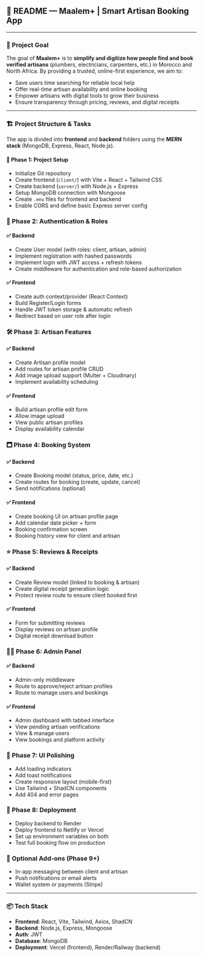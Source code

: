## 📘 README — Maalem+ | Smart Artisan Booking App

---

### 🧠 Project Goal

The goal of **Maalem+** is to **simplify and digitize how people find and book verified artisans** (plumbers, electricians, carpenters, etc.) in Morocco and North Africa. By providing a trusted, online-first experience, we aim to:

-   Save users time searching for reliable local help
-   Offer real-time artisan availability and online booking
-   Empower artisans with digital tools to grow their business
-   Ensure transparency through pricing, reviews, and digital receipts

---

### 🏗️ Project Structure & Tasks

The app is divided into **frontend** and **backend** folders using the **MERN stack** (MongoDB, Express, React, Node.js).

#### 🔧 Phase 1: Project Setup

-   Initialize Git repository
-   Create frontend (`client/`) with Vite + React + Tailwind CSS
-   Create backend (`server/`) with Node.js + Express
-   Setup MongoDB connection with Mongoose
-   Create `.env` files for frontend and backend
-   Enable CORS and define basic Express server config


### 🔐 Phase 2: Authentication & Roles

#### ✅ Backend

-   Create User model (with roles: client, artisan, admin)
-   Implement registration with hashed passwords
-   Implement login with JWT access + refresh tokens
-   Create middleware for authentication and role-based authorization

#### ✅ Frontend

-   Create auth context/provider (React Context)
-   Build Register/Login forms
-   Handle JWT token storage & automatic refresh
-   Redirect based on user role after login

### 🛠️ Phase 3: Artisan Features

#### ✅ Backend

-   Create Artisan profile model
-   Add routes for artisan profile CRUD
-   Add image upload support (Multer + Cloudinary)
-   Implement availability scheduling

#### ✅ Frontend

-   Build artisan profile edit form
-   Allow image upload 
-   View public artisan profiles
-   Display availability calendar

### 🗖️ Phase 4: Booking System

#### ✅ Backend

-   Create Booking model (status, price, date, etc.)
-   Create routes for booking (create, update, cancel)
-   Send notifications (optional)

#### ✅ Frontend

-   Create booking UI on artisan profile page
-   Add calendar date picker + form
-   Booking confirmation screen
-   Booking history view for client and artisan

### ⭐ Phase 5: Reviews & Receipts

#### ✅ Backend

-   Create Review model (linked to booking & artisan)
-   Create digital receipt generation logic
-   Protect review route to ensure client booked first

#### ✅ Frontend

-   Form for submitting reviews
-   Display reviews on artisan profile
-   Digital receipt download button

### 🧑‍💼 Phase 6: Admin Panel

#### ✅ Backend

-   Admin-only middleware
-   Route to approve/reject artisan profiles
-   Route to manage users and bookings

#### ✅ Frontend

-   Admin dashboard with tabbed interface
-   View pending artisan verifications
-   View & manage users
-   View bookings and platform activity

### 💄 Phase 7: UI Polishing

-   Add loading indicators
-   Add toast notifications
-   Create responsive layout (mobile-first)
-   Use Tailwind + ShadCN components
-   Add 404 and error pages

### 🚀 Phase 8: Deployment

-   Deploy backend to Render
-   Deploy frontend to Netlify or Vercel
-   Set up environment variables on both
-   Test full booking flow on production

### 🧪 Optional Add-ons (Phase 9+)

-   In-app messaging between client and artisan
-   Push notifications or email alerts
-   Wallet system or payments (Stripe)

---

### 📦 Tech Stack

-   **Frontend**: React, Vite, Tailwind, Axios, ShadCN
-   **Backend**: Node.js, Express, Mongoose
-   **Auth**: JWT
-   **Database**: MongoDB
-   **Deployment**: Vercel (frontend), Render/Railway (backend)
